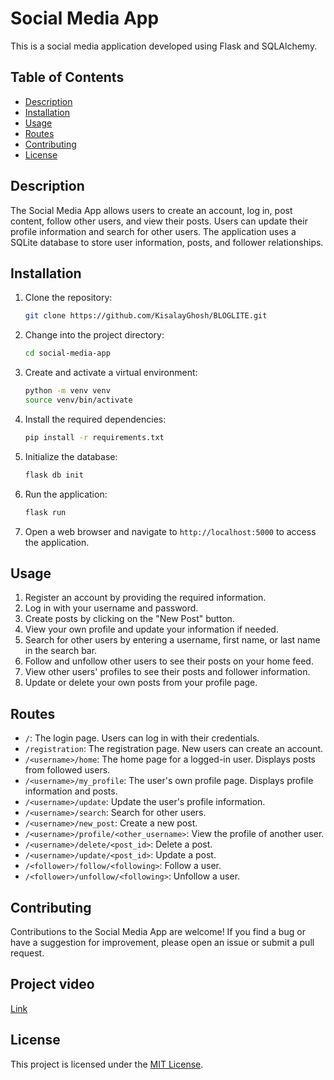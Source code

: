 # Social Media App

This is a social media application developed using Flask and SQLAlchemy.

## Table of Contents

- [Description](#description)
- [Installation](#installation)
- [Usage](#usage)
- [Routes](#routes)
- [Contributing](#contributing)
- [License](#license)

## Description

The Social Media App allows users to create an account, log in, post content, follow other users, and view their posts. Users can update their profile information and search for other users. The application uses a SQLite database to store user information, posts, and follower relationships.

## Installation

1. Clone the repository:

   ```bash
   git clone https://github.com/KisalayGhosh/BLOGLITE.git
   ```

2. Change into the project directory:

   ```bash
   cd social-media-app
   ```

3. Create and activate a virtual environment:

   ```bash
   python -m venv venv
   source venv/bin/activate
   ```

4. Install the required dependencies:

   ```bash
   pip install -r requirements.txt
   ```

5. Initialize the database:

   ```bash
   flask db init
   ```

6. Run the application:

   ```bash
   flask run
   ```

7. Open a web browser and navigate to `http://localhost:5000` to access the application.

## Usage

1. Register an account by providing the required information.
2. Log in with your username and password.
3. Create posts by clicking on the "New Post" button.
4. View your own profile and update your information if needed.
5. Search for other users by entering a username, first name, or last name in the search bar.
6. Follow and unfollow other users to see their posts on your home feed.
7. View other users' profiles to see their posts and follower information.
8. Update or delete your own posts from your profile page.

## Routes

- `/`: The login page. Users can log in with their credentials.
- `/registration`: The registration page. New users can create an account.
- `/<username>/home`: The home page for a logged-in user. Displays posts from followed users.
- `/<username>/my_profile`: The user's own profile page. Displays profile information and posts.
- `/<username>/update`: Update the user's profile information.
- `/<username>/search`: Search for other users.
- `/<username>/new_post`: Create a new post.
- `/<username>/profile/<other_username>`: View the profile of another user.
- `/<username>/delete/<post_id>`: Delete a post.
- `/<username>/update/<post_id>`: Update a post.
- `/<follower>/follow/<following>`: Follow a user.
- `/<follower>/unfollow/<following>`: Unfollow a user.

## Contributing

Contributions to the Social Media App are welcome! If you find a bug or have a suggestion for improvement, please open an issue or submit a pull request.

## Project video
[Link](https://drive.google.com/file/d/1BFV8rztExHF5mWE-dYOsBQ8mxSBJGaUU/view?usp=sharing)

## License

This project is licensed under the [MIT License](LICENSE).
